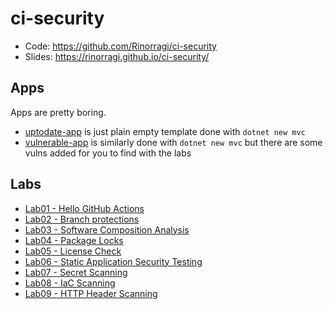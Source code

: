 # ci-security

- Code: <https://github.com/Rinorragi/ci-security>
- Slides: <https://rinorragi.github.io/ci-security/>

## Apps

Apps are pretty boring.

- [uptodate-app](https://github.com/Rinorragi/ci-security/tree/main/apps/uptodate-app) is just plain empty template done with `dotnet new mvc`
- [vulnerable-app](https://github.com/Rinorragi/ci-security/tree/main/apps/vulnerable-app) is similarly done with `dotnet new mvc` but there are some vulns added for you to find with the labs

## Labs

- [Lab01 - Hello GitHub Actions](/labs/lab01-hello-github-actions/README.md)
- [Lab02 - Branch protections](/labs/lab02-branch-protections/README.md)
- [Lab03 - Software Composition Analysis](/labs/lab03-sca/)
- [Lab04 - Package Locks](/labs/lab04-package-locks/README.md)
- [Lab05 - License Check](/labs/lab05-license-check/)
- [Lab06 - Static Application Security Testing](/labs/lab06-sast/README.md)
- [Lab07 - Secret Scanning](/labs/lab07-secret-scanning/README.md)
- [Lab08 - IaC Scanning](/labs/lab08-iac-scanning/README.md)
- [Lab09 - HTTP Header Scanning](/labs/lab09-http-header-scanning/README.md)
